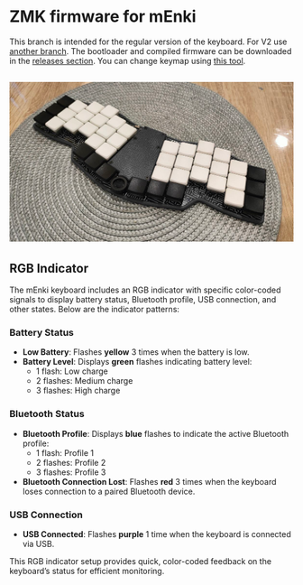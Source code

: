 # ZMK firmware for mEnki
This branch is intended for the regular version of the keyboard. For V2 use [another branch](https://github.com/aroum/zmk-mEnki/tree/mEnki42_v2). The bootloader and compiled firmware can be downloaded in the [releases section](https://github.com/aroum/zmk-mEnki/releases). You can change keymap using [this tool](https://nickcoutsos.github.io/keymap-editor/).


![image](pics/mEnki.png)
-----

## RGB Indicator

The mEnki keyboard includes an RGB indicator with specific color-coded signals to display battery status, Bluetooth profile, USB connection, and other states. Below are the indicator patterns:

### Battery Status
- **Low Battery**: Flashes **yellow** 3 times when the battery is low.
- **Battery Level**: Displays **green** flashes indicating battery level:
  - 1 flash: Low charge
  - 2 flashes: Medium charge
  - 3 flashes: High charge

### Bluetooth Status
- **Bluetooth Profile**: Displays **blue** flashes to indicate the active Bluetooth profile:
  - 1 flash: Profile 1
  - 2 flashes: Profile 2
  - 3 flashes: Profile 3
- **Bluetooth Connection Lost**: Flashes **red** 3 times when the keyboard loses connection to a paired Bluetooth device.

### USB Connection
- **USB Connected**: Flashes **purple** 1 time when the keyboard is connected via USB.

This RGB indicator setup provides quick, color-coded feedback on the keyboard’s status for efficient monitoring.

